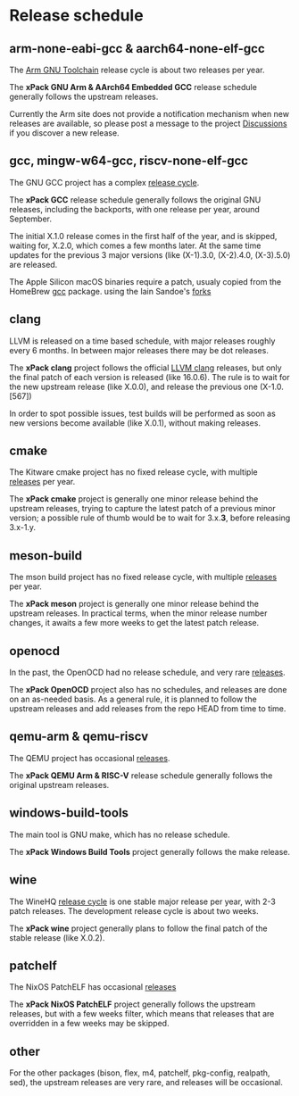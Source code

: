 # Release schedule

## arm-none-eabi-gcc & aarch64-none-elf-gcc

The [Arm GNU Toolchain](https://developer.arm.com/downloads/-/arm-gnu-toolchain-downloads/)
release cycle is about two releases per year.

The **xPack GNU Arm & AArch64 Embedded GCC** release schedule generally follows the
upstream releases.

Currently the Arm site does not provide a notification mechanism when new releases are 
available, so please post a message to the project 
[Discussions](https://github.com/xpack-dev-tools/arm-none-eabi-gcc-xpack/discussions) 
if you discover a new release.

## gcc, mingw-w64-gcc, riscv-none-elf-gcc

The GNU GCC project has a complex [release cycle](https://gcc.gnu.org/releases.html).

The **xPack GCC** release schedule generally follows the original GNU releases, including
the backports, with one release per year, around September.

The initial X.1.0 release comes in the first half of the year, and is skipped, 
waiting for, X.2.0, which comes a few months later. 
At the same time updates for the previous 3 major versions (like
(X-1).3.0, (X-2).4.0, (X-3).5.0) are released.

The Apple Silicon macOS binaries require a patch, usualy copied from the
HomeBrew [gcc](https://github.com/Homebrew/homebrew-core/blob/master/Formula/gcc.rb)
package.
using the Iain Sandoe's [forks](https://github.com/iains?tab=repositories)

## clang 

LLVM is released on a time based schedule, with major releases roughly every 6 months. 
In between major releases there may be dot releases. 

The **xPack clang** project follows the official
[LLVM clang](https://github.com/llvm/llvm-project/releases/) releases,
but only the final patch of each version is released (like 16.0.6).
The rule is to wait for the new upstream release (like X.0.0), and
release the previous one (X-1.0.[567])

In order to spot possible issues, test builds will be performed
as soon as new versions become available (like X.0.1),
without making releases.

## cmake

The Kitware cmake project has no fixed release cycle, with multiple
[releases](https://github.com/Kitware/CMake/releases) per year.

The **xPack cmake** project is generally one minor release behind the upstream
releases, trying to capture the latest patch of a previous minor version;
a possible rule of thumb would be to wait for 3.x.**3**, before releasing 3.x-1.y.

## meson-build

The mson build project has no fixed release cycle, with multiple
[releases](https://github.com/mesonbuild/meson/releases/) per year.

The **xPack meson** project is generally one minor release behind the upstream
releases. In practical terms, when the minor release number changes, it awaits 
a few more weeks to get the latest patch release.

## openocd

In the past, the OpenOCD had no release schedule, and very rare
[releases](https://github.com/openocd-org/openocd/releases).

The **xPack OpenOCD** project also has no schedules, and releases are done on an
as-needed basis. As a general rule, it is planned to follow the upstream
releases and add releases from the repo HEAD from time to time.

## qemu-arm & qemu-riscv

The QEMU project has occasional [releases](https://github.com/qemu/qemu/tags).

The **xPack QEMU Arm & RISC-V** release schedule generally follows the original
upstream releases.

## windows-build-tools

The main tool is GNU make, which has no release schedule.

The **xPack Windows Build Tools** project generally follows the make release.

## wine

The WineHQ [release cycle](https://dl.winehq.org/wine/source/)
is one stable major release per year, with 2-3 patch releases. 
The development release cycle is about two weeks.

The **xPack wine** project generally plans to follow the final patch of the
stable release (like X.0.2).

## patchelf

The NixOS PatchELF has occasional
[releases](https://github.com/NixOS/patchelf/releases/)

The **xPack NixOS PatchELF** project generally follows the upstream
releases, but with a
few weeks filter, which means that releases that are overridden in
a few weeks may be skipped.

## other

For the other packages (bison, flex, m4, patchelf, pkg-config, realpath, sed), 
the upstream releases are very rare, and releases will be occasional.
